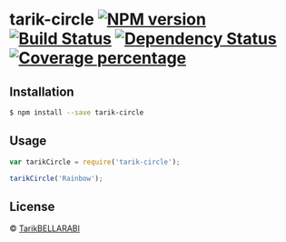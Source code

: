 # tarik-circle [![NPM version][npm-image]][npm-url] [![Build Status][travis-image]][travis-url] [![Dependency Status][daviddm-image]][daviddm-url] [![Coverage percentage][coveralls-image]][coveralls-url]
> 

## Installation

```sh
$ npm install --save tarik-circle
```

## Usage

```js
var tarikCircle = require('tarik-circle');

tarikCircle('Rainbow');
```
## License

 © [TarikBELLARABI]()


[npm-image]: https://badge.fury.io/js/tarik-circle.svg
[npm-url]: https://npmjs.org/package/tarik-circle
[travis-image]: https://travis-ci.org/TarikBellarabi/tarik-circle.svg?branch=master
[travis-url]: https://travis-ci.org/TarikBellarabi/tarik-circle
[daviddm-image]: https://david-dm.org/TarikBellarabi/tarik-circle.svg?theme=shields.io
[daviddm-url]: https://david-dm.org/TarikBellarabi/tarik-circle
[coveralls-image]: https://coveralls.io/repos/TarikBellarabi/tarik-circle/badge.svg
[coveralls-url]: https://coveralls.io/r/TarikBellarabi/tarik-circle
